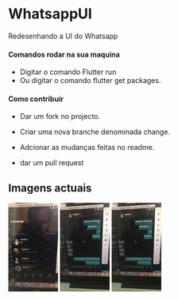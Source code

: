 # WhatsappUI
 Redesenhando a UI do Whatsapp

#### Comandos rodar na sua maquina
  * Digitar o comando Flutter run
  * Ou digitar o comando flutter get packages.

#### Como contribuir

  + Dar um fork no projecto.
* Criar uma nova branche denominada change.
>
 * Adcionar as mudanças feitas no readme.
  >
 * dar um pull request
  

## Imagens actuais



</div>



<p float="left">
  <img src="imagens/tela01.jpeg" width="100" />
  <img src="imagens/tela02.jpeg" width="100" /> 
  <img src="imagens/tela02.jpeg" width="100" /> 

</p>
